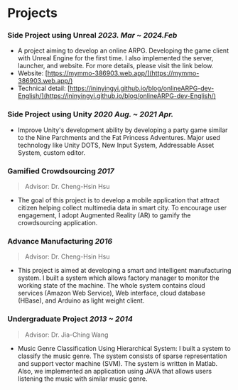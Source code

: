 # Projects

### Side Project using Unreal   *2023. Mar ~ 2024.Feb*
-  A project aiming to develop an online ARPG. Developing the game client with Unreal Engine for the first time. I also implemented the server, launcher, and website. For more details, please visit the link below.
-  Website: [https://mymmo-386903.web.app/](https://mymmo-386903.web.app/)
-  Technical detail: [https://ininyingyi.github.io/blog/onlineARPG-dev-English/](https://ininyingyi.github.io/blog/onlineARPG-dev-English/)

### Side Project using Unity *2020 Aug. ~ 2021 Apr.*
>
-  Improve Unity's development ability by developing a party game similar to the Nine Parchments and the Fat Princess Adventures. Major used technology like Unity DOTS, New Input System, Addressable Asset System, custom editor.

### Gamified Crowdsourcing *2017*
> Advisor: Dr. Cheng-Hsin Hsu
- The goal of this project is to develop a mobile application that attract citizen helping collect multimedia data in smart city. To encourage user engagement, I adopt Augmented Reality (AR) to gamify the crowdsourcing application.

### Advance Manufacturing *2016*
> Advisor: Dr. Cheng-Hsin Hsu  
- This project is aimed at developing a smart and intelligent manufacturing system. I built a system which allows factory manager to monitor the working state of the machine. The whole system contains cloud services (Amazon Web Service), Web interface, cloud database (HBase), and Arduino as light weight client.

### Undergraduate Project *2013 ~ 2014*
> Advisor: Dr. Jia-Ching Wang
- Music Genre Classification Using Hierarchical System: I built a system to classify the music genre. The system consists of sparse representation and support vector machine (SVM). The system is written in Matlab. Also, we implemented an application using JAVA that allows users listening the music with similar music genre.
